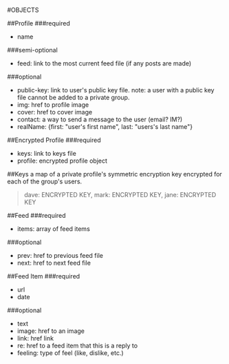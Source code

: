 #OBJECTS

##Profile
###required
- name

###semi-optional
- feed: link to the most current feed file (if any posts are made)

###optional
- public-key: link to user's public key file. note: a user with a public key file cannot be added to a private group.
- img: href to profile image
- cover: href to cover image
- contact: a way to send a message to the user (email? IM?)
- realName: {first: "user's first name", last: "users's last name"}

##Encrypted Profile
###required
- keys: link to keys file
- profile: encrypted profile object

##Keys
a map of a private profile's symmetric encryption key encrypted for each of the group's users.
   > dave: ENCRYPTED KEY, mark: ENCRYPTED KEY, jane: ENCRYPTED KEY

##Feed
###required
- items: array of feed items

###optional
- prev: href to previous feed file
- next: href to next feed file

##Feed Item
###required
- url
- date

###optional
- text
- image: href to an image
- link: href link
- re: href to a feed item that this is a reply to
- feeling: type of feel (like, dislike, etc.)